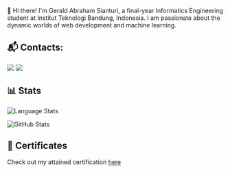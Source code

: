 👋 Hi there! I'm Gerald Abraham Sianturi, a final-year Informatics Engineering student at Institut Teknologi Bandung, Indonesia. I am passionate about the dynamic worlds of web development and machine learning.

## 📬 Contacts:
<a href="https://www.linkedin.com/in/gerald-abraham-sianturi/"><img src="https://img.shields.io/badge/-geraldabrhm-blue?style=flat-square&logo=Linkedin&logoColor=white/"></a>
<a href="mailto: geraldabraham16@gmail.com"><img src="https://img.shields.io/badge/-geraldabraham16@gmail.com-f6f6f6?style=flat-square&logo=Gmail&logoColor=white/"></a>

## 📊 Stats
![Language Stats](https://github-readme-stats-one-bice.vercel.app/api/top-langs/?username=geraldabrhm&langs_count=10&layout=compact&role=OWNER,COLLABORATOR,ORGANIZATION_MEMBER&theme=react&hide=jupyter%20notebook,html)

![GitHub Stats](https://github-readme-stats-eight-theta.vercel.app/api?username=geraldabrhm&show_icons=true&theme=algolia&include_all_commits=true&count_private=true%22)

## 📂 Certificates
Check out my attained certification [here](https://drive.google.com/drive/folders/1FHM6UL_iEcFK1vvbOi02xvh8Fp0SIJZ_?usp=sharing)
